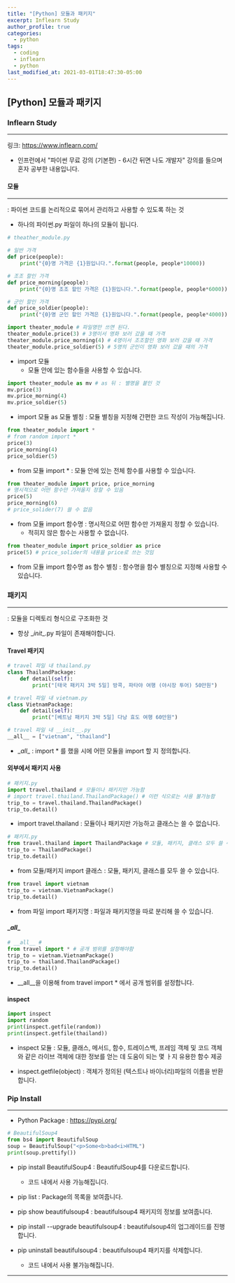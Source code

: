 ```yaml
---
title: "[Python] 모듈과 패키지"
excerpt: Inflearn Study
author_profile: true
categories: 
  - python
tags:
  - coding
  - inflearn
  - python
last_modified_at: 2021-03-01T18:47:30-05:00
---
```




## [Python] 모듈과 패키지



### Inflearn Study

***

링크: <https://www.inflearn.com/>

* 인프런에서 "파이썬 무료 강의 (기본편) - 6시간 뒤면 나도 개발자" 강의를 들으며 혼자 공부한 내용입니다.



#### 모듈

***

: 파이썬 코드를 논리적으로 묶어서 관리하고 사용할 수 있도록 하는 것

* 하나의 파이썬.py 파일이 하나의 모듈이 됩니다.

```python
# theather_module.py

# 일반 가격
def price(people):
    print("{0}명 가격은 {1}원입니다.".format(people, people*10000))

# 조조 할인 가격
def price_morning(people):
    print("{0}명 조조 할인 가격은 {1}원입니다.".format(people, people*6000))

# 군인 할인 가격
def price_soldier(people):
    print("{0}명 군인 할인 가격은 {1}원입니다.".format(people, people*4000))
```

```python
import theater_module # 파일명만 쓰면 된다.
theater_module.price(3) # 3명이서 영화 보러 갔을 때 가격
theater_module.price_morning(4) # 4명이서 조조할인 영화 보러 갔을 때 가격
theater_module.price_soldier(5) # 5명의 군인이 영화 보러 갔을 때의 가격
```

* import 모듈
  * 모듈 안에 있는 함수들을 사용할 수 있습니다.



```python
import theater_module as mv # as 뒤 : 별명을 붙인 것
mv.price(3)
mv.price_morning(4)
mv.price_soldier(5)
```

* import 모듈 as 모듈 별칭 : 모듈 별칭을 지정해 간편한 코드 작성이 가능해집니다.



```python
from theater_module import *
# from random import *
price(3)
price_morning(4)
price_soldier(5)
```

* from 모듈 import * : 모듈 안에 있는 전체 함수를 사용할 수 있습니다.



```python
from theater_module import price, price_morning 
# 명시적으로 어떤 함수만 가져올지 정할 수 있음
price(5)
price_morning(6)
# price_solider(7) 쓸 수 없음
```

* from 모듈 import 함수명 : 명시적으로 어떤 함수만 가져올지 정할 수 있습니다.
  * 적히지 않은 함수는 사용할 수 없습니다.



```python
from theater_module import price_soldier as price
price(5) # price_solider의 내용을 price로 쓰는 것임
```

* from 모듈 import 함수명 as 함수 별칭 : 함수명을 함수 별칭으로 지정해 사용할 수 있습니다.



### 패키지

***

: 모듈을 디렉토리 형식으로 구조화한 것

* 항상 \__init__.py 파일이 존재해야합니다.



#### Travel 패키지

```python
# travel 파일 내 thailand.py
class ThailandPackage:
    def detail(self):
        print("[태국 패키지 3박 5일] 방콕, 파타야 여행 (야시장 투어) 50만원")
```

```python
# travel 파일 내 vietnam.py
class VietnamPackage:
    def detail(self):
        print("[베트남 패키지 3박 5일] 다낭 효도 여행 60만원")
```

```python
# travel 파일 내 __init__.py
__all__ = ["vietnam", "thailand"]
```

* \__all__ : import * 를 했을 시에 어떤 모듈을 import 할 지 정의합니다.



#### 외부에서 패키지 사용

```python
# 패키지.py
import travel.thailand # 모듈이나 패키지만 가능함
# import travel.thailand.ThailandPackage() # 이런 식으로는 사용 불가능함
trip_to = travel.thailand.ThailandPackage()
trip_to.detail()
```

* import travel.thailand : 모듈이나 패키지만 가능하고 클래스는 쓸 수 없습니다.

```python
# 패키지.py
from travel.thailand import ThailandPackage # 모듈, 패키지, 클래스 모두 쓸 수 있음
trip_to = ThailandPackage()
trip_to.detail()
```

* from 모듈/패키지 import 클래스 : 모듈, 패키지, 클래스를 모두 쓸 수 있습니다.

```python
from travel import vietnam
trip_to = vietnam.VietnamPackage()
trip_to.detail()
```

* from 파일 import 패키지명 : 파일과 패키지명을 따로 분리해 쓸 수 있습니다.



#### \__all__

```python
# __all__ #
from travel import * # 공개 범위를 설정해야함
trip_to = vietnam.VietnamPackage()
trip_to = thailand.ThailandPackage()
trip_to.detail()
```

* \__all__을 이용해 from travel import * 에서 공개 범위를 설정합니다.



#### inspect

```python
import inspect
import random
print(inspect.getfile(random))
print(inspect.getfile(thailand))
```

* inspect  모듈 : 모듈, 클래스, 메서드, 함수, 트레이스백, 프레임 객체 및 코드 객체와 같은 라이브 객체에 대한 정보를 얻는 데 도움이 되는 몇 ㅏ지 유용한 함수 제공

* inspect.getfile(object) : 객체가 정의된 (텍스트나 바이너리)파일의 이름을 반환합니다.



### Pip Install

***

* Python Package : <https://pypi.org/>

```python
# BeautifulSoup4
from bs4 import BeautifulSoup
soup = BeautifulSoup("<p>Some<b>bad<i>HTML")
print(soup.prettify())
```

* pip install BeautifulSoup4 : BeautifulSoup4를 다운로드합니다.
  * 코드 내에서 사용 가능해집니다.

* pip list : Package의 목록을 보여줍니다.
* pip show beautifulsoup4 : beautifulsoup4 패키지의 정보를 보여줍니다.

* pip install --upgrade beautifulsoup4 : beautifulsoup4의 업그레이드를 진행합니다.
* pip uninstall beautifulsoup4 : beautifulsoup4 패키지를 삭제합니다.
  * 코드 내에서 사용 불가능해집니다.

***

